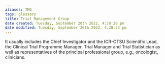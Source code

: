 ```yaml
---
aliases: TMG
tags: glossary 
title: Trial Management Group
date created: Tuesday, September 20th 2022, 4:28:20 pm
date modified: Tuesday, September 20th 2022, 4:28:33 pm
---
```

It usually includes the Chief Investigator and the ICR-CTSU Scientific Lead, the Clinical Trial Programme Manager, Trial Manager and Trial Statistician as well as representatives of the principal professional group, e.g., oncologist, clinicians.